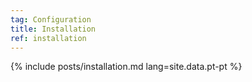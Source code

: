 ```yaml
---
tag: Configuration
title: Installation
ref: installation
---
```


{% include posts/installation.md lang=site.data.pt-pt %}
